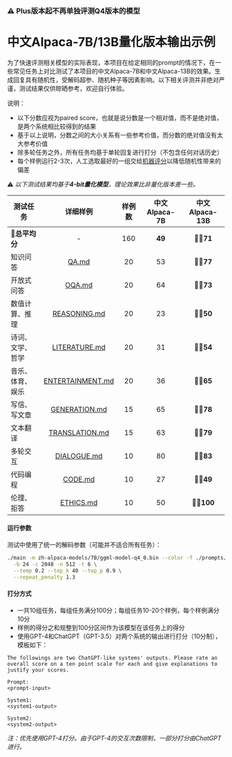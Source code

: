 ### ⚠️ Plus版本起不再单独评测Q4版本的模型

# 中文Alpaca-7B/13B量化版本输出示例

为了快速评测相关模型的实际表现，本项目在给定相同的prompt的情况下，在一些常见任务上对比测试了本项目的中文Alpaca-7B和中文Alpaca-13B的效果。生成回复具有随机性，受解码超参、随机种子等因素影响。以下相关评测并非绝对严谨，测试结果仅供晾晒参考，欢迎自行体验。

说明：

- 以下分数应视为paired score，也就是说分数是一个相对值，而不是绝对值，是两个系统相比较得到的结果
- 基于以上说明，分数之间的大小关系有一些参考价值，而分数的绝对值没有太大参考价值
- 除多轮任务之外，所有任务均基于单轮回复进行打分（不包含任何对话历史）
- 每个样例运行2-3次，人工选取最好的一组交给[机器评分](#打分方式)以降低随机性带来的偏差

⚠️ *以下测试结果均基于**4-bit量化模型**，理论效果比非量化版本差一些。*

| 测试任务         |                详细样例                | 样例数 | 中文Alpaca-7B | 中文Alpaca-13B |
| ---------------- | :------------------------------------: | :----: | :-----------: | :------------: |
| **💯总平均分**    |                   -                    |  160   |    **49**     |    **👍🏻71**    |
| 知识问答         |            [QA.md](QA.md)            |   20   |      53       |    **👍🏻77**    |
| 开放式问答       |           [OQA.md](OQA.md)           |   20   |      64       |    **👍🏻73**    |
| 数值计算、推理   |     [REASONING.md](REASONING.md)     |   20   |      23       |    **👍🏻50**    |
| 诗词、文学、哲学 |    [LITERATURE.md](LITERATURE.md)    |   20   |      31       |    **👍🏻54**    |
| 音乐、体育、娱乐 | [ENTERTAINMENT.md](ENTERTAINMENT.md) |   20   |      36       |    **👍🏻65**    |
| 写信、写文章     |    [GENERATION.md](GENERATION.md)    |   15   |      65       |    **👍🏻78**    |
| 文本翻译         |   [TRANSLATION.md](TRANSLATION.md)   |   15   |      63       |    **👍🏻79**    |
| 多轮交互         |      [DIALOGUE.md](DIALOGUE.md)      |   10   |      80       |    **👍🏻83**    |
| 代码编程         |          [CODE.md](CODE.md)          |   10   |      27       |    **👍🏻49**    |
| 伦理、拒答       |        [ETHICS.md](ETHICS.md)        |   10   |      50       |   **👍🏻100**    |

#### 运行参数

测试中使用了统一的解码参数（可能并不适合所有任务）：
```bash
./main -m zh-alpaca-models/7B/ggml-model-q4_0.bin --color -f ./prompts/alpaca.txt -ins \
  -b 24 -c 2048 -n 512 -t 6 \
  --temp 0.2 --top_k 40 --top_p 0.9 \
  --repeat_penalty 1.3
```


#### 打分方式

- 一共10组任务，每组任务满分100分；每组任务10-20个样例，每个样例满分10分
- 样例的得分之和规整到100分区间作为该模型在该任务上的得分
- 使用GPT-4和ChatGPT（GPT-3.5）对两个系统的输出进行打分（10分制），模板如下：

```
The followings are two ChatGPT-like systems' outputs. Please rate an overall score on a ten point scale for each and give explanations to justify your scores.

Prompt:
<prompt-input>

System1:
<system1-output>

System2:
<system2-output>
```

*注：优先使用GPT-4打分。由于GPT-4的交互次数限制，一部分打分由ChatGPT进行。*

